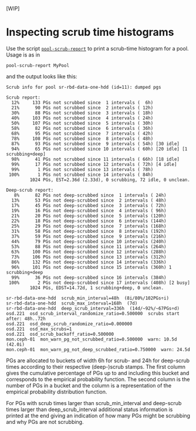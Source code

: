 [WIP]

# Inspecting scrub time histograms

Use the script [`pool-scrub-report`](../scripts/pool-scrub-report) to print a scrub-time histogram for a pool. Usage is as in

```
pool-scrub-report MyPool
```

and the output looks like this:

```
Scrub info for pool sr-rbd-data-one-hdd (id=11): dumped pgs

Scrub report:
  12%     133 PGs not scrubbed since  1 intervals (  6h)
  21%      90 PGs not scrubbed since  2 intervals ( 12h)
  30%      88 PGs not scrubbed since  3 intervals ( 18h)
  40%     103 PGs not scrubbed since  4 intervals ( 24h)
  50%     107 PGs not scrubbed since  5 intervals ( 30h)
  58%      82 PGs not scrubbed since  6 intervals ( 36h)
  68%      95 PGs not scrubbed since  7 intervals ( 42h)
  78%     108 PGs not scrubbed since  8 intervals ( 48h)
  87%      93 PGs not scrubbed since  9 intervals ( 54h) [30 idle]
  94%      65 PGs not scrubbed since 10 intervals ( 60h) [20 idle] [1 scrubbing+deep]
  98%      41 PGs not scrubbed since 11 intervals ( 66h) [18 idle]
  99%      17 PGs not scrubbed since 12 intervals ( 72h) [4 idle]
  99%       1 PGs not scrubbed since 13 intervals ( 78h)
 100%       1 PGs not scrubbed since 14 intervals ( 84h)
         1024 PGs, EST=2.36d (2.33d), 0 scrubbing, 72 idle, 0 unclean.

Deep-scrub report:
   8%      82 PGs not deep-scrubbed since  1 intervals ( 24h)
  13%      53 PGs not deep-scrubbed since  2 intervals ( 48h)
  17%      45 PGs not deep-scrubbed since  3 intervals ( 72h)
  19%      16 PGs not deep-scrubbed since  4 intervals ( 96h)
  21%      20 PGs not deep-scrubbed since  5 intervals (120h)
  22%      18 PGs not deep-scrubbed since  6 intervals (144h)
  25%      29 PGs not deep-scrubbed since  7 intervals (168h)
  31%      58 PGs not deep-scrubbed since  8 intervals (192h)
  37%      59 PGs not deep-scrubbed since  9 intervals (216h)
  44%      79 PGs not deep-scrubbed since 10 intervals (240h)
  53%      88 PGs not deep-scrubbed since 11 intervals (264h)
  63%     100 PGs not deep-scrubbed since 12 intervals (288h)
  73%     106 PGs not deep-scrubbed since 13 intervals (312h)
  86%     132 PGs not deep-scrubbed since 14 intervals (336h)
  96%     101 PGs not deep-scrubbed since 15 intervals (360h) 1 scrubbing+deep
  99%      36 PGs not deep-scrubbed since 16 intervals (384h)
 100%       2 PGs not deep-scrubbed since 17 intervals (408h) [2 busy]
         1024 PGs, EDST=14.72d, 1 scrubbing+deep, 0 unclean.

sr-rbd-data-one-hdd  scrub_min_interval=48h  (8i/80%/102PGs÷i)
sr-rbd-data-one-hdd  scrub_max_interval=168h  (7d)
sr-rbd-data-one-hdd  deep_scrub_interval=336h  (14d/~92%/~67PGs÷d)
osd.221  osd_scrub_interval_randomize_ratio=0.500000  scrubs start after: 48h..72h
osd.221  osd_deep_scrub_randomize_ratio=0.000000
osd.221  osd_max_scrubs=1
osd.221  osd_scrub_backoff_ratio=0.500000
mon.ceph-01  mon_warn_pg_not_scrubbed_ratio=0.500000  warn: 10.5d (42.0i)
mon.ceph-01  mon_warn_pg_not_deep_scrubbed_ratio=0.750000  warn: 24.5d
```

PGs are allocated to buckets of width 6h for scrub- and 24h for deep-scrub times according to their respective (deep-)scrub stamps. The first column gives the cumulative percentage of PGs up to and including this bucket and corresponds to the empirical probability function. The second column is the number of PGs in a bucket and the column is a representation of the empirical probability distribution function.

For PGs with scrub times larger than scrub_min_interval and deep-scrub times larger than deep_scrub_interval additional status information is printed at the end giving an indication of how many PGs might be scrubbing and why PGs are not scrubbing.
